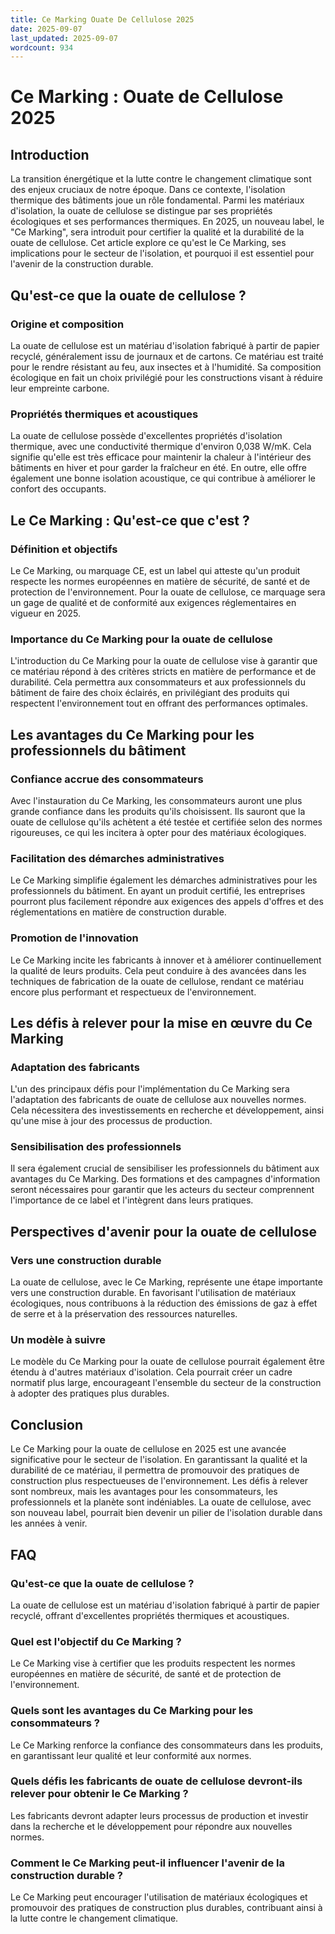 ```yaml
---
title: Ce Marking Ouate De Cellulose 2025
date: 2025-09-07
last_updated: 2025-09-07
wordcount: 934
---
```


# Ce Marking : Ouate de Cellulose 2025

## Introduction

La transition énergétique et la lutte contre le changement climatique sont des enjeux cruciaux de notre époque. Dans ce contexte, l'isolation thermique des bâtiments joue un rôle fondamental. Parmi les matériaux d'isolation, la ouate de cellulose se distingue par ses propriétés écologiques et ses performances thermiques. En 2025, un nouveau label, le "Ce Marking", sera introduit pour certifier la qualité et la durabilité de la ouate de cellulose. Cet article explore ce qu'est le Ce Marking, ses implications pour le secteur de l'isolation, et pourquoi il est essentiel pour l'avenir de la construction durable.

## Qu'est-ce que la ouate de cellulose ?

### Origine et composition

La ouate de cellulose est un matériau d'isolation fabriqué à partir de papier recyclé, généralement issu de journaux et de cartons. Ce matériau est traité pour le rendre résistant au feu, aux insectes et à l'humidité. Sa composition écologique en fait un choix privilégié pour les constructions visant à réduire leur empreinte carbone.

### Propriétés thermiques et acoustiques

La ouate de cellulose possède d'excellentes propriétés d'isolation thermique, avec une conductivité thermique d'environ 0,038 W/mK. Cela signifie qu'elle est très efficace pour maintenir la chaleur à l'intérieur des bâtiments en hiver et pour garder la fraîcheur en été. En outre, elle offre également une bonne isolation acoustique, ce qui contribue à améliorer le confort des occupants.

## Le Ce Marking : Qu'est-ce que c'est ?

### Définition et objectifs

Le Ce Marking, ou marquage CE, est un label qui atteste qu'un produit respecte les normes européennes en matière de sécurité, de santé et de protection de l'environnement. Pour la ouate de cellulose, ce marquage sera un gage de qualité et de conformité aux exigences réglementaires en vigueur en 2025.

### Importance du Ce Marking pour la ouate de cellulose

L'introduction du Ce Marking pour la ouate de cellulose vise à garantir que ce matériau répond à des critères stricts en matière de performance et de durabilité. Cela permettra aux consommateurs et aux professionnels du bâtiment de faire des choix éclairés, en privilégiant des produits qui respectent l'environnement tout en offrant des performances optimales.

## Les avantages du Ce Marking pour les professionnels du bâtiment

### Confiance accrue des consommateurs

Avec l'instauration du Ce Marking, les consommateurs auront une plus grande confiance dans les produits qu'ils choisissent. Ils sauront que la ouate de cellulose qu'ils achètent a été testée et certifiée selon des normes rigoureuses, ce qui les incitera à opter pour des matériaux écologiques.

### Facilitation des démarches administratives

Le Ce Marking simplifie également les démarches administratives pour les professionnels du bâtiment. En ayant un produit certifié, les entreprises pourront plus facilement répondre aux exigences des appels d'offres et des réglementations en matière de construction durable.

### Promotion de l'innovation

Le Ce Marking incite les fabricants à innover et à améliorer continuellement la qualité de leurs produits. Cela peut conduire à des avancées dans les techniques de fabrication de la ouate de cellulose, rendant ce matériau encore plus performant et respectueux de l'environnement.

## Les défis à relever pour la mise en œuvre du Ce Marking

### Adaptation des fabricants

L'un des principaux défis pour l'implémentation du Ce Marking sera l'adaptation des fabricants de ouate de cellulose aux nouvelles normes. Cela nécessitera des investissements en recherche et développement, ainsi qu'une mise à jour des processus de production.

### Sensibilisation des professionnels

Il sera également crucial de sensibiliser les professionnels du bâtiment aux avantages du Ce Marking. Des formations et des campagnes d'information seront nécessaires pour garantir que les acteurs du secteur comprennent l'importance de ce label et l'intègrent dans leurs pratiques.

## Perspectives d'avenir pour la ouate de cellulose

### Vers une construction durable

La ouate de cellulose, avec le Ce Marking, représente une étape importante vers une construction durable. En favorisant l'utilisation de matériaux écologiques, nous contribuons à la réduction des émissions de gaz à effet de serre et à la préservation des ressources naturelles.

### Un modèle à suivre

Le modèle du Ce Marking pour la ouate de cellulose pourrait également être étendu à d'autres matériaux d'isolation. Cela pourrait créer un cadre normatif plus large, encourageant l'ensemble du secteur de la construction à adopter des pratiques plus durables.

## Conclusion

Le Ce Marking pour la ouate de cellulose en 2025 est une avancée significative pour le secteur de l'isolation. En garantissant la qualité et la durabilité de ce matériau, il permettra de promouvoir des pratiques de construction plus respectueuses de l'environnement. Les défis à relever sont nombreux, mais les avantages pour les consommateurs, les professionnels et la planète sont indéniables. La ouate de cellulose, avec son nouveau label, pourrait bien devenir un pilier de l'isolation durable dans les années à venir.

## FAQ

### Qu'est-ce que la ouate de cellulose ?

La ouate de cellulose est un matériau d'isolation fabriqué à partir de papier recyclé, offrant d'excellentes propriétés thermiques et acoustiques.

### Quel est l'objectif du Ce Marking ?

Le Ce Marking vise à certifier que les produits respectent les normes européennes en matière de sécurité, de santé et de protection de l'environnement.

### Quels sont les avantages du Ce Marking pour les consommateurs ?

Le Ce Marking renforce la confiance des consommateurs dans les produits, en garantissant leur qualité et leur conformité aux normes.

### Quels défis les fabricants de ouate de cellulose devront-ils relever pour obtenir le Ce Marking ?

Les fabricants devront adapter leurs processus de production et investir dans la recherche et le développement pour répondre aux nouvelles normes.

### Comment le Ce Marking peut-il influencer l'avenir de la construction durable ?

Le Ce Marking peut encourager l'utilisation de matériaux écologiques et promouvoir des pratiques de construction plus durables, contribuant ainsi à la lutte contre le changement climatique.